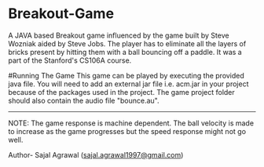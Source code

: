 # Breakout-Game
A JAVA based Breakout game influenced by the game built by Steve Wozniak aided by Steve Jobs. The player has to eliminate all the layers of bricks present by hitting them with a ball bouncing off a paddle. It was a part of the Stanford's CS106A course.

#Running The Game
This game can be played by executing the provided java file. You will need to add an external jar file i.e. acm.jar in your project because of the packages used in the project. The game project folder should also contain the audio file "bounce.au".

-----------------------------------------------------------------------------------------------------------------------------------------

NOTE: The game response is machine dependent. The ball velocity is made to increase as the game progresses but the speed response might not go well.

Author-
Sajal Agrawal (sajal.agrawal1997@gmail.com)

